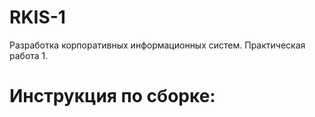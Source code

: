 # RKIS-1
Разработка корпоративных информационных систем. Практическая работа 1.

# Инструкция по сборке:

